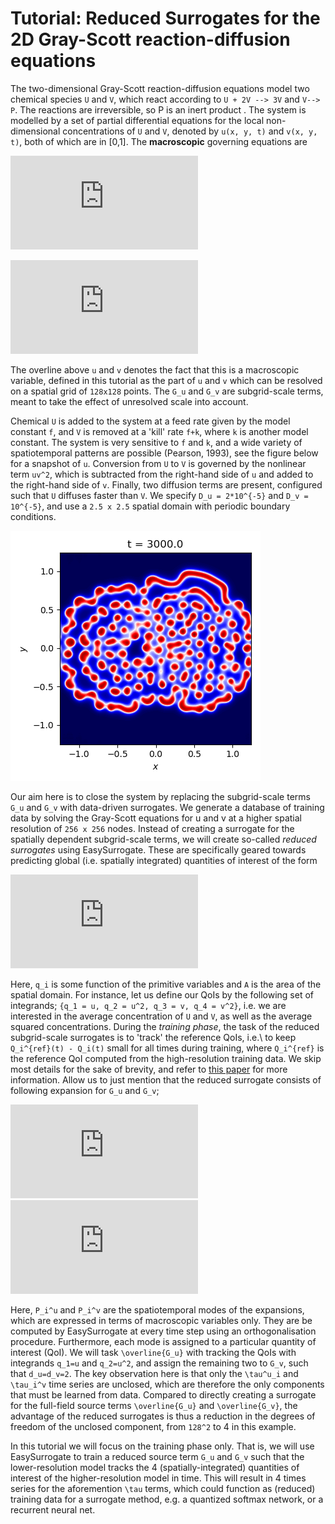 # Tutorial: Reduced Surrogates for the 2D Gray-Scott reaction-diffusion equations

The two-dimensional Gray-Scott reaction-diffusion equations model two chemical species `U` and `V`, which react according to `U + 2V --> 3V` and `V--> P`. The reactions are irreversible, so P is an inert product . The system is modelled by a set of partial differential equations for the local non-dimensional concentrations of `U` and `V`, denoted by `u(x, y, t)` and `v(x, y, t)`, both of which are in [0,1]. The **macroscopic** governing equations are

![equation](https://latex.codecogs.com/gif.latex?%5Cfrac%7B%5Cpartial%20%5Cbar%7Bu%7D%7D%7B%5Cpartial%20t%7D%20%3D%20D_u%5Cnabla%5E2%5Cbar%7Bu%7D%20-%20%5Cbar%7Bu%7D%5Cbar%7Bv%7D%5E2%20&plus;%20f%20%5Cleft%281%20-%20%5Cbar%7Bu%7D%5Cright%29%20&plus;%20%5Coverline%7BG_u%28u%2C%20v%29%7D%2C)

![equation](https://latex.codecogs.com/gif.latex?%5Cfrac%7B%5Cpartial%20%5Cbar%7Bv%7D%7D%7B%5Cpartial%20t%7D%20%3D%20D_v%5Cnabla%5E2%5Cbar%7Bv%7D%20&plus;%20%5Cbar%7Bu%7D%5Cbar%7Bv%7D%5E2%20-%20%5Cleft%28f%20&plus;%20k%5Cright%29%5Cbar%7Bv%7D%20&plus;%20%5Coverline%7BG_v%28u%2Cv%29%7D.)

The overline above `u` and `v` denotes the fact that this is a macroscopic variable, defined in this tutorial as the part of `u` and `v` which can be resolved on a spatial grid of `128x128` points. The `G_u` and `G_v` are subgrid-scale terms, meant to take the effect of unresolved scale into account. 

Chemical `U` is added to the system at a feed rate given by the model constant `f`, and `V` is removed at a 'kill' rate `f+k`, where `k` is another model constant. 
The system is very sensitive to `f` and `k`, and a wide variety of spatiotemporal patterns are possible (Pearson, 1993), see the figure below for a snapshot of `u`.
Conversion from `U` to `V` is governed by the nonlinear term `uv^2`, which is subtracted from the right-hand side of `u` and added to the right-hand side of `v`. 
Finally, two diffusion terms are present, configured such that `U` diffuses faster than `V`. We specify `D_u = 2*10^{-5}` and `D_v = 10^{-5}`, and use a `2.5 x 2.5` spatial domain with periodic boundary conditions. 

![alt text](snapshot_0.png)

Our aim here is to close the system by replacing the subgrid-scale terms `G_u` and `G_v` with data-driven surrogates. We generate a database of training data by solving the Gray-Scott equations for u and v at a higher spatial resolution of `256 x 256` nodes. Instead of creating a surrogate for the spatially dependent subgrid-scale terms, we will create so-called *reduced surrogates* using EasySurrogate. These are specifically geared towards predicting global (i.e. spatially integrated) quantities of interest of the form

![equation](https://latex.codecogs.com/gif.latex?Q_i%28t%29%20%3D%20%5Cfrac%7B1%7D%7BA%7D%5Cint%5Cint%20q_i%28%5Cbar%7Bu%7D%2C%20%5Cbar%7Bv%7D%3B%20x%2C%20y%2C%20t%29%5C%3Bdxdy.)

Here, `q_i` is some function of the primitive variables and `A` is the area of the spatial domain. For instance, let us define our QoIs by the following set of integrands; `{q_1 = u, q_2 = u^2, q_3 = v, q_4 = v^2}`, i.e. we are interested in the average concentration of `U` and `V`, as well as the average squared concentrations. During the *training phase*, the task of the reduced subgrid-scale surrogates is to 'track' the reference QoIs, i.e.\ to keep `Q_i^{ref}(t) - Q_i(t)` small for all times during training, where `Q_i^{ref}` is the reference QoI computed from the high-resolution training data. We skip most details for the sake of brevity, and refer to [this paper](https://www.sciencedirect.com/science/article/pii/S0045793020300438?casa_token=opUTwCki7QIAAAAA:GwBFszrT7xF-yV5LDSUzcVZK45pA3cDSCj-tDoHgKGNS8YtpREVNXRFpsJapA84-sSIlob61ZZue) for more information. Allow us to just mention that the reduced surrogate consists of following expansion for `G_u` and `G_v`;

![equation](https://latex.codecogs.com/gif.latex?%5Coverline%7BG_u%7D%20%3D%20%5Csum_%7Bi%3D1%7D%5E%7Bd_u%7D%20%5Ctau_i%5Eu%28t%29%20P%5Eu_i%28%5Cbar%7Bu%7D%2C%20%5Cbar%7Bv%7D%29)
![equation](https://latex.codecogs.com/gif.latex?%5Coverline%7BG_v%7D%20%3D%20%5Csum_%7Bi%3D1%7D%5E%7Bd_v%7D%20%5Ctau_i%5Ev%28t%29%20P%5Ev_i%28%5Cbar%7Bu%7D%2C%20%5Cbar%7Bv%7D%29.)

Here, `P_i^u` and `P_i^v` are the spatiotemporal modes of the expansions, which are expressed in terms of macroscopic variables only. They are be computed by EasySurrogate at every time step using an orthogonalisation procedure. Furthermore, each mode is assigned to a particular quantity of interest (QoI). We will task `\overline{G_u}` with tracking the QoIs with integrands `q_1=u` and `q_2=u^2`, and assign the remaining two to `G_v`, such that `d_u=d_v=2`. The key observation here is that only the `\tau^u_i` and `\tau_i^v` time series are unclosed, which are therefore the only components that must be learned from data. Compared to directly creating a surrogate for the full-field source terms `\overline{G_u}` and `\overline{G_v}`, the advantage of the reduced surrogates is thus a reduction in the degrees of freedom of the unclosed component, from `128^2` to 4 in this example. 

In this tutorial we will focus on the training phase only. That is, we will use EasySurrogate to train a reduced source term `G_u` and `G_v` such that the lower-resolution model tracks the 4 (spatially-integrated) quantities of interest of the higher-resolution model in time. This will result in 4 times series for the aforemention `\tau` terms, which could function as (reduced) training data for a surrogate method, e.g. a quantized softmax network, or a recurrent neural net.
